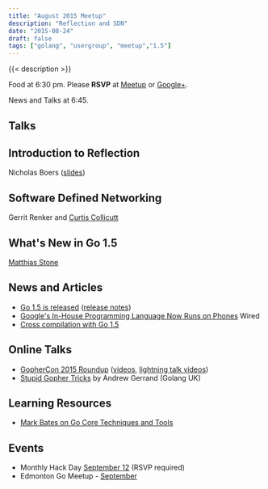 ```yaml
---
title: "August 2015 Meetup"
description: "Reflection and SDN"
date: "2015-08-24"
draft: false
tags: ["golang", "usergroup", "meetup","1.5"]
---
```

{{< description >}}

Food at 6:30 pm. Please **RSVP** at [Meetup](https://www.meetup.com/startupedmonton/events/qfwsfhytlbgc/) or [Google+](https://plus.google.com/events/cs7d4s4gmhl1m16l5u9j8bc32po?authkey=CIbzubDU-oul2AE).

News and Talks at 6:45.

## Talks

## Introduction to Reflection

Nicholas Boers ([slides](https://talks.godoc.org/github.com/edmontongo/presentations/2015-08/reflection/reflect-talk.slide))

## Software Defined Networking

Gerrit Renker and [Curtis Collicutt](https://twitter.com/ccollicutt)

## What's New in Go 1.5

[Matthias Stone](https://twitter.com/MatthiasStone)

## News and Articles

- [Go 1.5 is released](https://blog.golang.org/go1.5) ([release notes](https://golang.org/doc/go1.5))
- [Google's In-House Programming Language Now Runs on Phones](http://www.wired.com/2015/08/googles-house-programming-language-now-runs-phones/) Wired
- [Cross compilation with Go 1.5](https://dave.cheney.net/2015/08/22/cross-compilation-with-go-1-5)

## Online Talks

- [GopherCon 2015 Roundup](https://blog.golang.org/gophercon2015) ([videos](https://www.youtube.com/playlist?list=PL2ntRZ1ySWBf-_z-gHCOR2N156Nw930Hm), [lightning talk videos](https://www.youtube.com/playlist?list=PL2ntRZ1ySWBeHqlHM8DmvS8axgbrpvF9b))
- [Stupid Gopher Tricks](https://talks.golang.org/2015/tricks.slide#1) by Andrew Gerrand (Golang UK)

## Learning Resources

- [Mark Bates on Go Core Techniques and Tools](http://shop.oreilly.com/product/0636920044482.do)

## Events

- Monthly Hack Day [September 12](https://www.meetup.com/startupedmonton/events/223221622/) (RSVP required)
- Edmonton Go Meetup - [September](/meetup/2015-09/)
